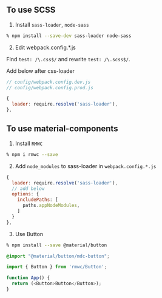## To use SCSS

1. Install `sass-loader`, `node-sass`

```bash
% npm install --save-dev sass-loader node-sass
```

2. Edit webpack.config.*.js

Find `test: /\.css$/` and rewrite `test: /\.scss$/`.

Add below after css-loader

```js
// config/webpack.config.dev.js
// config/webpack.config.prod.js

{
  loader: require.resolve('sass-loader'),
},

```

## To use material-components

1. Install `RMWC`

```bash
% npm i rmwc --save
```

2. Add `node_modules` to sass-loader in `webpack.config.*.js`

```js
{
  loader: require.resolve('sass-loader'),
  // add below
  options: {
    includePaths: [
      paths.appNodeModules,
    ]
  }
},
```

3. Use Button

```bash
% npm install --save @material/button
```

```scss
@import "@material/button/mdc-button";
```

```js
import { Button } from 'rmwc/Button';

function App() {
  return (<Button>Button</Button>);
}

```